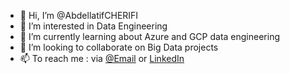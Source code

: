 - 👋 Hi, I’m @AbdellatifCHERIFI
- 👀 I’m interested in Data Engineering
- 🌱 I’m currently learning about Azure and GCP data engineering
- 💞️ I’m looking to collaborate on Big Data projects
- 📫 To reach me : via [@Email](mailto:cherifi.abdellatif@gmail.com) or [LinkedIn](https://www.linkedin.com/in/abdellatif-cherifi/)

<!---
AbdellatifCHE/AbdellatifCHE is a ✨ special ✨ repository because its `README.md` (this file) appears on your GitHub profile.
You can click the Preview link to take a look at your changes.
--->
